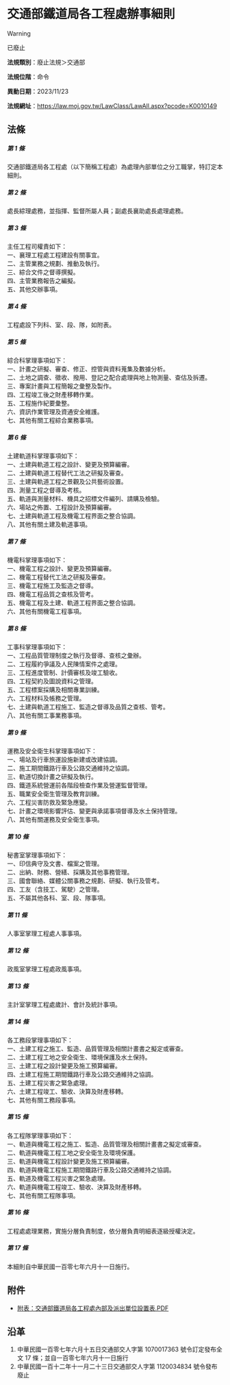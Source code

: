 # 交通部鐵道局各工程處辦事細則


> [!WARNING]
> 已廢止


**法規類別**：廢止法規＞交通部

**法規位階**：命令

**異動日期**：2023/11/23  

**法規網址**：https://law.moj.gov.tw/LawClass/LawAll.aspx?pcode=K0010149



## 法條
##### 第 1 條
交通部鐵道局各工程處（以下簡稱工程處）為處理內部單位之分工職掌，特訂定本細則。

##### 第 2 條
處長綜理處務，並指揮、監督所屬人員；副處長襄助處長處理處務。

##### 第 3 條
主任工程司權責如下：  
一、襄理工程處工程建設有關事宜。  
二、主管業務之規劃、推動及執行。  
三、綜合文件之督導撰擬。  
四、主管業務報告之編擬。  
五、其他交辦事項。

##### 第 4 條
工程處設下列科、室、段、隊，如附表。

##### 第 5 條
綜合科掌理事項如下：  
一、計畫之研擬、審查、修正、控管與資料蒐集及數據分析。  
二、土地之調查、徵收、撥用、登記之配合處理與地上物測量、查估及拆遷。  
三、專案計畫與工程簡報之彙整及製作。  
四、工程竣工後之財產移轉作業。  
五、工程施作紀要彙整。  
六、資訊作業管理及資通安全維護。  
七、其他有關工程綜合業務事項。

##### 第 6 條
土建軌道科掌理事項如下：  
一、土建與軌道工程之設計、變更及預算編審。  
二、土建與軌道工程替代工法之研擬及審查。  
三、土建與軌道工程之景觀及公共藝術設置。  
四、測量工程之督導及考核。  
五、軌道與測量材料、機具之招標文件編列、請購及檢驗。  
六、場站之佈置、工程設計及預算編審。  
七、土建與軌道工程及機電工程界面之整合協調。  
八、其他有關土建及軌道事項。

##### 第 7 條
機電科掌理事項如下：  
一、機電工程之設計、變更及預算編審。  
二、機電工程替代工法之研擬及審查。  
三、機電工程施工及監造之督導。  
四、機電工程品質之查核及管考。  
五、機電工程及土建、軌道工程界面之整合協調。  
六、其他有關機電工程事項。

##### 第 8 條
工事科掌理事項如下：  
一、工程品質管理制度之執行及督導、查核之彙辦。  
二、工程履約爭議及人民陳情案件之處理。  
三、工程進度管制、計價審核及竣工驗收。  
四、工程契約及圖說資料之管理。  
五、工程標案採購及相關專業訓練。  
六、工程材料及帳務之管理。  
七、土建與軌道工程施工、監造之督導及品質之查核、管考。  
八、其他有關工事業務事項。

##### 第 9 條
運務及安全衛生科掌理事項如下：  
一、場站及行車旅運設施新建或改建協調。  
二、施工期間鐵路行車及公路交通維持之協調。  
三、軌道切換計畫之研擬及執行。  
四、鐵道系統營運前各階段檢查作業及營運監督管理。  
五、職業安全衛生管理及教育訓練。  
六、工程災害防救及緊急應變。  
七、計畫之環境影響評估、變更與承諾事項督導及水土保持管理。  
八、其他有關運務及安全衛生事項。

##### 第 10 條
秘書室掌理事項如下：  
一、印信典守及文書、檔案之管理。  
二、出納、財務、營繕、採購及其他事務管理。  
三、國會聯絡、媒體公關事務之規劃、研擬、執行及管考。  
四、工友（含技工、駕駛）之管理。  
五、不屬其他各科、室、段、隊事項。

##### 第 11 條
人事室掌理工程處人事事項。

##### 第 12 條
政風室掌理工程處政風事項。

##### 第 13 條
主計室掌理工程處歲計、會計及統計事項。

##### 第 14 條
各工務段掌理事項如下：  
一、土建工程之施工、監造、品質管理及相關計畫書之擬定或審查。  
二、土建工程工地之安全衛生、環境保護及水土保持。  
三、土建工程之設計變更及施工預算編審。  
四、土建工程施工期間鐵路行車及公路交通維持之協調。  
五、土建工程災害之緊急處理。  
六、土建工程竣工、驗收、決算及財產移轉。  
七、其他有關工務段事項。

##### 第 15 條
各工程隊掌理事項如下：  
一、軌道與機電工程之施工、監造、品質管理及相關計畫書之擬定或審查。  
二、軌道與機電工程工地之安全衛生及環境保護。  
三、軌道與機電工程設計變更及施工預算編審。  
四、軌道與機電工程施工期間鐵路行車及公路交通維持之協調。  
五、軌道及機電工程災害之緊急處理。  
六、軌道與機電工程竣工、驗收、決算及財產移轉。  
七、其他有關工程隊事項。

##### 第 16 條
工程處處理業務，實施分層負責制度，依分層負責明細表逐級授權決定。

##### 第 17 條
本細則自中華民國一百零七年六月十一日施行。
## 附件
* [附表：交通部鐵道局各工程處內部及派出單位設置表.PDF](https://law.moj.gov.tw/LawClass/LawGetFile.ashx?FileId=0000220586)
## 沿革
1. 中華民國一百零七年六月十五日交通部交人字第 1070017363 號令訂定發布全文 17 條；並自一百零七年六月十一日施行
1. 中華民國一百十二年十一月二十三日交通部交人字第 1120034834 號令發布廢止
